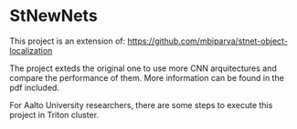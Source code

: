 # StNewNets

This project is an extension of: https://github.com/mbiparva/stnet-object-localization

The project exteds the original one to use more CNN arquitectures and compare the performance of them. More information can be found in the pdf included.

For Aalto University researchers, there are some steps to execute this project in Triton cluster. 

